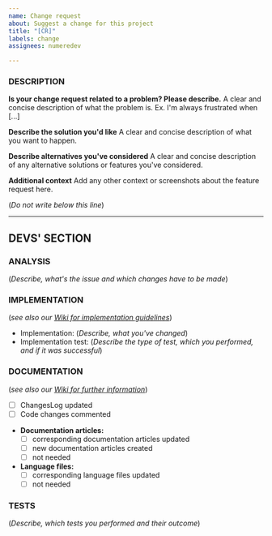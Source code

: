 ```yaml
---
name: Change request
about: Suggest a change for this project
title: "[CR]"
labels: change
assignees: numeredev

---
```


### DESCRIPTION
**Is your change request related to a problem? Please describe.**
A clear and concise description of what the problem is. Ex. I'm always frustrated when [...]

**Describe the solution you'd like**
A clear and concise description of what you want to happen.

**Describe alternatives you've considered**
A clear and concise description of any alternative solutions or features you've considered.

**Additional context**
Add any other context or screenshots about the feature request here.

(*Do not write below this line*)

-----------------------------------------------------
## DEVS' SECTION
### ANALYSIS
(*Describe, what's the issue and which changes have to be made*)

### IMPLEMENTATION
(*see also our [Wiki for implementation guidelines](https://github.com/numeredev/NumeRe/wiki/HowTo:-Contribute-Code)*)
* Implementation: (*Describe, what you've changed*) 
* Implementation test: (*Describe the type of test, which you performed, and if it was successful*)

### DOCUMENTATION
(*see also our [Wiki for further information](https://github.com/numeredev/NumeRe/wiki/HowTo:-Create-Language-Strings)*)
* [ ] ChangesLog updated
* [ ] Code changes commented
* **Documentation articles:**
    * [ ] corresponding documentation articles updated
    * [ ] new documentation articles created
    * [ ] not needed
* **Language files:**
    * [ ] corresponding language files updated
    * [ ] not needed

### TESTS
(*Describe, which tests you performed and their outcome*)
